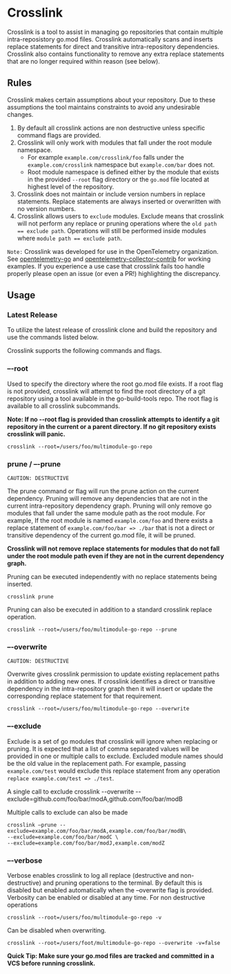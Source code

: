 # Crosslink

Crosslink is a tool to assist in managing go repositories that contain multiple
intra-reposistory go.mod files. Crosslink automatically scans and inserts
replace statements for direct and transitive intra-repository dependencies.
Crosslink also contains functionality to remove any extra replace statements
that are no longer required within reason (see below).

## Rules

Crosslink makes certain assumptions about your repository. Due to these
assumptions the tool maintains constraints to avoid any undesirable changes.

1. By default all crosslink actions are non destructive unless specific command
    flags are provided.
2. Crosslink will only work with modules that fall under the root module
    namespace.
   - For example `example.com/crosslink/foo` falls under the
    `example.com/crosslink` namespace but `example.com/bar` does not.
   - Root module namespace is defined either by the module that exists in the
    provided `--root` flag directory or the `go.mod` file located at highest
    level of the repository.
3. Crosslink does not maintain or include version numbers in replace
   statements. Replace statements are always inserted or overwritten with no
   version numbers.
4. Crosslink allows users to `exclude` modules. Exclude means that crosslink
   will not perform any replace or pruning operations where the
   `old path == exclude path`. Operations will still be performed inside
   modules where `module path == exclude path`.

`Note:` Crosslink was developed for use in the OpenTelemetry organization.
See [opentelemetry-go](https://github.com/open-telemetry/opentelemetry-go)
and
[opentelemetry-collector-contrib](https://github.com/open-telemetry/opentelemetry-collector-contrib)
for working examples. If you experience a use case that crosslink fails
too handle properly please open an issue (or even a PR!) highlighting
the discrepancy.

## Usage

### Latest Release

To utilize the latest release of crosslink clone and build the repository and
use the commands listed below.

Crosslink supports the following commands and flags.

### –-root

Used to specify the directory where the root go.mod file exists. If a
root flag is not provided, crosslink will attempt to find the root directory of
a git repository using a tool available in the go-build-tools repo. The root
flag is available to all crosslink subcommands.

**Note: If no --root flag is provided than crosslink attempts to identify a git
repository in the current or a parent directory. If no git repository exists
crosslink will panic.**

    crosslink --root=/users/foo/multimodule-go-repo

### prune / –-prune

`CAUTION: DESTRUCTIVE`

The prune command or flag will run the prune action on the current dependency.
Pruning will remove any dependencies that are not in the current
intra-repository dependency graph. Pruning will only remove go modules that
fall under the same module path as the root module. For example,
If the root module is named `example.com/foo` and there exists a replace
statement of `example.com/foo/bar => ./bar` that is not a direct or transitive
dependency of the current go.mod file, it will be pruned.

**Crosslink will not remove replace statements for modules that do not
fall under the root module path even if they are not in the current
dependency graph.**

Pruning can be executed independently with no replace statements being inserted.

    crosslink prune

Pruning can also be executed in addition to a standard crosslink replace operation.

    crosslink --root=/users/foo/multimodule-go-repo --prune

### –-overwrite

`CAUTION: DESTRUCTIVE`

Overwrite gives crosslink permission to update existing replacement paths
in addition to adding new ones. If crosslink identifies a direct or
transitive dependency in the intra-repository graph then it will insert
or update the corresponding replace statement for that requirement.

    crosslink --root=/users/foo/multimodule-go-repo --overwrite

### –-exclude

Exclude is a set of go modules that crosslink will ignore when replacing or pruning.
It is expected that a list of comma separated values will be provided in one or
multiple calls to exclude. Excluded module names should be the old value in the
replacement path. For example, passing `example.com/test` would exclude this replace
statement from any operation `replace example.com/test => ./test`.

A single call to exclude
    crosslink --overwrite --exclude=github.com/foo/bar/modA,github.com/foo/bar/modB

Multiple calls to exclude can also be made

    crosslink –prune --exclude=example.com/foo/bar/modA,example.com/foo/bar/modB\
    --exclude=example.com/foo/bar/modC \
    --exclude=example.com/foo/bar/modJ,example.com/modZ

### –-verbose

Verbose enables crosslink to log all replace (destructive and non-destructive) and
pruning operations to the terminal. By default this is disabled but enabled
automatically when the –overwrite flag is provided. Verbosity can be enabled or
disabled at any time.
For non destructive operations

    crosslink --root=/users/foo/multimodule-go-repo -v

Can be disabled when overwriting.

    crosslink --root=/users/foot/multimodule-go-repo --overwrite -v=false

**Quick Tip: Make sure your go.mod files are tracked and committed in a VCS
before running crosslink.**
